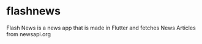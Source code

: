 # flashnews
Flash News is a news app that is made in Flutter and fetches News Articles from newsapi.org
